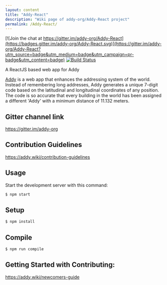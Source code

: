 ```yaml
---
layout: content
title: "Addy-React"
description: "Wiki page of addy-org/Addy-React project"
permalink: /Addy-React/
---
```

[![Join the chat at https://gitter.im/addy-org/Addy-React](https://badges.gitter.im/addy-org/Addy-React.svg)](https://gitter.im/addy-org/Addy-React?utm_source=badge&utm_medium=badge&utm_campaign=pr-badge&utm_content=badge)
[![Build Status](https://travis-ci.org/addy-org/Addy-React.svg?branch=master)](https://travis-ci.org/addy-org/Addy-React)

A ReactJS based web app for Addy

[Addy](https://github.com/addy-org/Addy) is a web app that enhances the addressing system of the world. Instead of remembering long addresses, Addy generates a unique 7-digit code based on the latitudinal and longitudinal coordinates of any position. The code is so accurate that every building in the world has been assigned a different 'Addy' with a minimum distance of 11.132 meters.

## Gitter channel link
https://gitter.im/addy-org

## Contribution Guidelines
https://addy.wiki/contribution-guidelines

## Usage

Start the development server with this command:

```bash
$ npm start
```

## Setup

```bash
$ npm install
```

## Compile

```bash
$ npm run compile
```

## Getting Started with Contributing:
https://addy.wiki/newcomers-guide
